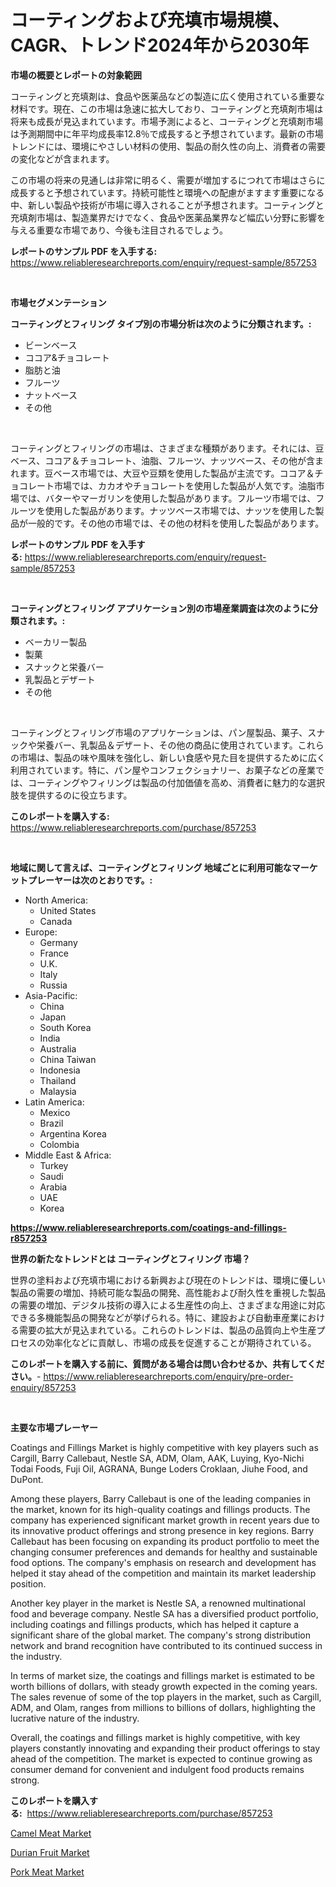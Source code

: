 <p><h1>コーティングおよび充填市場規模、CAGR、トレンド2024年から2030年</h1></p><p><strong>市場の概要とレポートの対象範囲</strong></p>
<p><p>コーティングと充填剤は、食品や医薬品などの製造に広く使用されている重要な材料です。現在、この市場は急速に拡大しており、コーティングと充填剤市場は将来も成長が見込まれています。市場予測によると、コーティングと充填剤市場は予測期間中に年平均成長率12.8％で成長すると予想されています。最新の市場トレンドには、環境にやさしい材料の使用、製品の耐久性の向上、消費者の需要の変化などが含まれます。</p><p>この市場の将来の見通しは非常に明るく、需要が増加するにつれて市場はさらに成長すると予想されています。持続可能性と環境への配慮がますます重要になる中、新しい製品や技術が市場に導入されることが予想されます。コーティングと充填剤市場は、製造業界だけでなく、食品や医薬品業界など幅広い分野に影響を与える重要な市場であり、今後も注目されるでしょう。</p></p>
<p><strong>レポートのサンプル PDF を入手する:</strong> <a href="https://www.reliableresearchreports.com/enquiry/request-sample/857253">https://www.reliableresearchreports.com/enquiry/request-sample/857253</a></p>
<p>&nbsp;</p>
<p><strong>市場セグメンテーション</strong></p>
<p><strong>コーティングとフィリング タイプ別の市場分析は次のように分類されます。:</strong></p>
<p><ul><li>ビーンベース</li><li>ココア&チョコレート</li><li>脂肪と油</li><li>フルーツ</li><li>ナットベース</li><li>その他</li></ul></p>
<p>&nbsp;</p>
<p><p>コーティングとフィリングの市場は、さまざまな種類があります。それには、豆ベース、ココア＆チョコレート、油脂、フルーツ、ナッツベース、その他が含まれます。豆ベース市場では、大豆や豆類を使用した製品が主流です。ココア＆チョコレート市場では、カカオやチョコレートを使用した製品が人気です。油脂市場では、バターやマーガリンを使用した製品があります。フルーツ市場では、フルーツを使用した製品があります。ナッツベース市場では、ナッツを使用した製品が一般的です。その他の市場では、その他の材料を使用した製品があります。</p></p>
<p><strong>レポートのサンプル PDF を入手する:</strong>&nbsp;<a href="https://www.reliableresearchreports.com/enquiry/request-sample/857253">https://www.reliableresearchreports.com/enquiry/request-sample/857253</a></p>
<p>&nbsp;</p>
<p><strong> コーティングとフィリング アプリケーション別の市場産業調査は次のように分類されます。:</strong></p>
<p><ul><li>ベーカリー製品</li><li>製菓</li><li>スナックと栄養バー</li><li>乳製品とデザート</li><li>その他</li></ul></p>
<p>&nbsp;</p>
<p><p>コーティングとフィリング市場のアプリケーションは、パン屋製品、菓子、スナックや栄養バー、乳製品＆デザート、その他の商品に使用されています。これらの市場は、製品の味や風味を強化し、新しい食感や見た目を提供するために広く利用されています。特に、パン屋やコンフェクショナリー、お菓子などの産業では、コーティングやフィリングは製品の付加価値を高め、消費者に魅力的な選択肢を提供するのに役立ちます。</p></p>
<p><strong>このレポートを購入する:</strong>&nbsp; <a href="https://www.reliableresearchreports.com/purchase/857253">https://www.reliableresearchreports.com/purchase/857253</a></p>
<p>&nbsp;</p>
<p><strong>地域に関して言えば、コーティングとフィリング 地域ごとに利用可能なマーケットプレーヤーは次のとおりです。:</strong></p>
<p><ul>
    <li>
        North America:
        <ul>
            <li>United States</li>
            <li>Canada</li>
        </ul>
    </li>
    <li>
        Europe:
        <ul>
            <li>Germany</li>
            <li>France</li>
            <li>U.K.</li>
            <li>Italy</li>
            <li>Russia</li>
        </ul>
    </li>
    <li>
        Asia-Pacific:
        <ul>
            <li>China</li>
            <li>Japan</li>
            <li>South Korea</li>
            <li>India</li>
            <li>Australia</li>
            <li>China Taiwan</li>
            <li>Indonesia</li>
            <li>Thailand</li>
            <li>Malaysia</li>
        </ul>
    </li>
    <li>
        Latin America:
        <ul>
            <li>Mexico</li>
            <li>Brazil</li>
            <li>Argentina Korea</li>
            <li>Colombia</li>
        </ul>
    </li>
    <li>
        Middle East & Africa:
        <ul>
            <li>Turkey</li>
            <li>Saudi</li>
            <li>Arabia</li>
            <li>UAE</li>
            <li>Korea</li>
        </ul>
    </li>
    </ul></p>
<p><strong><a href="https://www.reliableresearchreports.com/coatings-and-fillings-r857253">https://www.reliableresearchreports.com/coatings-and-fillings-r857253</a></strong>&nbsp;</p>
<p><strong>世界の新たなトレンドとは コーティングとフィリング 市場？</strong></p>
<p><p>世界の塗料および充填市場における新興および現在のトレンドは、環境に優しい製品の需要の増加、持続可能な製品の開発、高性能および耐久性を重視した製品の需要の増加、デジタル技術の導入による生産性の向上、さまざまな用途に対応できる多機能製品の開発などが挙げられる。特に、建設および自動車産業における需要の拡大が見込まれている。これらのトレンドは、製品の品質向上や生産プロセスの効率化などに貢献し、市場の成長を促進することが期待されている。</p></p>
<p><strong>このレポートを購入する前に、質問がある場合は問い合わせるか、共有してください。</strong>- <a href="https://www.reliableresearchreports.com/enquiry/pre-order-enquiry/857253">https://www.reliableresearchreports.com/enquiry/pre-order-enquiry/857253</a></p>
<p>&nbsp;</p>
<p><strong>主要な市場プレーヤー</strong></p>
<p><p>Coatings and Fillings Market is highly competitive with key players such as Cargill, Barry Callebaut, Nestle SA, ADM, Olam, AAK, Luying, Kyo-Nichi Todai Foods, Fuji Oil, AGRANA, Bunge Loders Croklaan, Jiuhe Food, and DuPont.</p><p>Among these players, Barry Callebaut is one of the leading companies in the market, known for its high-quality coatings and fillings products. The company has experienced significant market growth in recent years due to its innovative product offerings and strong presence in key regions. Barry Callebaut has been focusing on expanding its product portfolio to meet the changing consumer preferences and demands for healthy and sustainable food options. The company's emphasis on research and development has helped it stay ahead of the competition and maintain its market leadership position.</p><p>Another key player in the market is Nestle SA, a renowned multinational food and beverage company. Nestle SA has a diversified product portfolio, including coatings and fillings products, which has helped it capture a significant share of the global market. The company's strong distribution network and brand recognition have contributed to its continued success in the industry.</p><p>In terms of market size, the coatings and fillings market is estimated to be worth billions of dollars, with steady growth expected in the coming years. The sales revenue of some of the top players in the market, such as Cargill, ADM, and Olam, ranges from millions to billions of dollars, highlighting the lucrative nature of the industry.</p><p>Overall, the coatings and fillings market is highly competitive, with key players constantly innovating and expanding their product offerings to stay ahead of the competition. The market is expected to continue growing as consumer demand for convenient and indulgent food products remains strong.</p></p>
<p><strong>このレポートを購入する:</strong>&nbsp;&nbsp;<a href="https://www.reliableresearchreports.com/purchase/857253">https://www.reliableresearchreports.com/purchase/857253</a></p>
<p><p><a href="https://github.com/bmorecock/Market-Research-Report-List-2/blob/main/camel-meat-market.md">Camel Meat Market</a></p><p><a href="https://github.com/RickHolmes3/Market-Research-Report-List-4/blob/main/durian-fruit-market.md">Durian Fruit Market</a></p><p><a href="https://github.com/Krish2023na/Market-Research-Report-List-3/blob/main/pork-meat-market.md">Pork Meat Market</a></p></p>
